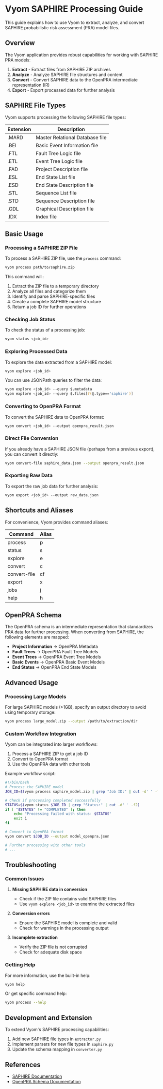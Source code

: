 # Vyom SAPHIRE Processing Guide

This guide explains how to use Vyom to extract, analyze, and convert SAPHIRE probabilistic risk assessment (PRA) model files.

## Overview

The Vyom application provides robust capabilities for working with SAPHIRE PRA models:

1. **Extract** - Extract files from SAPHIRE ZIP archives
2. **Analyze** - Analyze SAPHIRE file structures and content
3. **Convert** - Convert SAPHIRE data to the OpenPRA intermediate representation (IR)
4. **Export** - Export processed data for further analysis

## SAPHIRE File Types

Vyom supports processing the following SAPHIRE file types:

| Extension | Description |
|-----------|-------------|
| .MARD     | Master Relational Database file |
| .BEI      | Basic Event Information file |
| .FTL      | Fault Tree Logic file |
| .ETL      | Event Tree Logic file |
| .FAD      | Project Description file |
| .ESL      | End State List file |
| .ESD      | End State Description file |
| .STL      | Sequence List file |
| .STD      | Sequence Description file |
| .GDL      | Graphical Description file |
| .IDX      | Index file |

## Basic Usage

### Processing a SAPHIRE ZIP File

To process a SAPHIRE ZIP file, use the `process` command:

```bash
vyom process path/to/saphire.zip
```

This command will:
1. Extract the ZIP file to a temporary directory
2. Analyze all files and categorize them
3. Identify and parse SAPHIRE-specific files
4. Create a complete SAPHIRE model structure
5. Return a job ID for further operations

### Checking Job Status

To check the status of a processing job:

```bash
vyom status <job_id>
```

### Exploring Processed Data

To explore the data extracted from a SAPHIRE model:

```bash
vyom explore <job_id>
```

You can use JSONPath queries to filter the data:

```bash
vyom explore <job_id> --query $.metadata
vyom explore <job_id> --query $.files[?(@.type=='saphire')]
```

### Converting to OpenPRA Format

To convert the SAPHIRE data to OpenPRA format:

```bash
vyom convert <job_id> --output openpra_result.json
```

### Direct File Conversion

If you already have a SAPHIRE JSON file (perhaps from a previous export), you can convert it directly:

```bash
vyom convert-file saphire_data.json --output openpra_result.json
```

### Exporting Raw Data

To export the raw job data for further analysis:

```bash
vyom export <job_id> --output raw_data.json
```

## Shortcuts and Aliases

For convenience, Vyom provides command aliases:

| Command | Alias |
|---------|-------|
| process | p     |
| status  | s     |
| explore | e     |
| convert | c     |
| convert-file | cf |
| export  | x     |
| jobs    | j     |
| help    | h     |

## OpenPRA Schema

The OpenPRA schema is an intermediate representation that standardizes PRA data for further processing. When converting from SAPHIRE, the following elements are mapped:

- **Project Information** → OpenPRA Metadata
- **Fault Trees** → OpenPRA Fault Tree Models
- **Event Trees** → OpenPRA Event Tree Models
- **Basic Events** → OpenPRA Basic Event Models
- **End States** → OpenPRA End State Models

## Advanced Usage

### Processing Large Models

For large SAPHIRE models (>1GB), specify an output directory to avoid using temporary storage:

```bash
vyom process large_model.zip --output /path/to/extraction/dir
```

### Custom Workflow Integration

Vyom can be integrated into larger workflows:

1. Process a SAPHIRE ZIP to get a job ID
2. Convert to OpenPRA format
3. Use the OpenPRA data with other tools

Example workflow script:

```bash
#!/bin/bash
# Process the SAPHIRE model
JOB_ID=$(vyom process saphire_model.zip | grep "Job ID:" | cut -d' ' -f3)

# Check if processing completed successfully
STATUS=$(vyom status $JOB_ID | grep "Status:" | cut -d' ' -f2)
if [ "$STATUS" != "COMPLETED" ]; then
    echo "Processing failed with status: $STATUS"
    exit 1
fi

# Convert to OpenPRA format
vyom convert $JOB_ID --output model_openpra.json

# Further processing with other tools
# ...
```

## Troubleshooting

### Common Issues

1. **Missing SAPHIRE data in conversion**
   - Check if the ZIP file contains valid SAPHIRE files
   - Use `vyom explore <job_id>` to examine the extracted files

2. **Conversion errors**
   - Ensure the SAPHIRE model is complete and valid
   - Check for warnings in the processing output

3. **Incomplete extraction**
   - Verify the ZIP file is not corrupted
   - Check for adequate disk space

### Getting Help

For more information, use the built-in help:

```bash
vyom help
```

Or get specific command help:

```bash
vyom process --help
```

## Development and Extension

To extend Vyom's SAPHIRE processing capabilities:

1. Add new SAPHIRE file types in `extractor.py`
2. Implement parsers for new file types in `saphire.py`
3. Update the schema mapping in `converter.py`

## References

- [SAPHIRE Documentation](https://saphire.inl.gov/)
- [OpenPRA Schema Documentation](link_to_openpra_docs) 